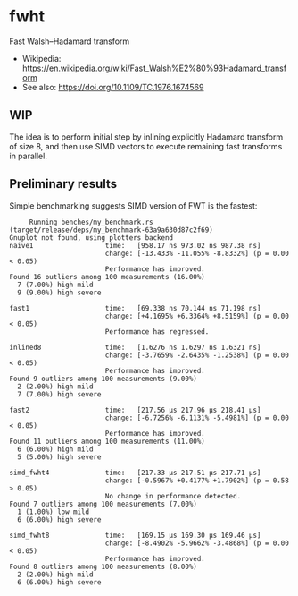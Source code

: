 # fwht

Fast Walsh–Hadamard transform

- Wikipedia: https://en.wikipedia.org/wiki/Fast_Walsh%E2%80%93Hadamard_transform
- See also: https://doi.org/10.1109/TC.1976.1674569

## WIP

The idea is to perform initial step by inlining explicitly Hadamard transform of
size 8, and then use SIMD vectors to execute remaining fast transforms in
parallel.

## Preliminary results

Simple benchmarking suggests SIMD version of FWT is the fastest:

```
     Running benches/my_benchmark.rs (target/release/deps/my_benchmark-63a9a630d87c2f69)
Gnuplot not found, using plotters backend
naive1                  time:   [958.17 ns 973.02 ns 987.38 ns]
                        change: [-13.433% -11.055% -8.8332%] (p = 0.00 < 0.05)
                        Performance has improved.
Found 16 outliers among 100 measurements (16.00%)
  7 (7.00%) high mild
  9 (9.00%) high severe

fast1                   time:   [69.338 ns 70.144 ns 71.198 ns]
                        change: [+4.1695% +6.3364% +8.5159%] (p = 0.00 < 0.05)
                        Performance has regressed.

inlined8                time:   [1.6276 ns 1.6297 ns 1.6321 ns]
                        change: [-3.7659% -2.6435% -1.2538%] (p = 0.00 < 0.05)
                        Performance has improved.
Found 9 outliers among 100 measurements (9.00%)
  2 (2.00%) high mild
  7 (7.00%) high severe

fast2                   time:   [217.56 µs 217.96 µs 218.41 µs]
                        change: [-6.7256% -6.1131% -5.4981%] (p = 0.00 < 0.05)
                        Performance has improved.
Found 11 outliers among 100 measurements (11.00%)
  6 (6.00%) high mild
  5 (5.00%) high severe

simd_fwht4              time:   [217.33 µs 217.51 µs 217.71 µs]
                        change: [-0.5967% +0.4177% +1.7902%] (p = 0.58 > 0.05)
                        No change in performance detected.
Found 7 outliers among 100 measurements (7.00%)
  1 (1.00%) low mild
  6 (6.00%) high severe

simd_fwht8              time:   [169.15 µs 169.30 µs 169.46 µs]
                        change: [-8.4902% -5.9662% -3.4868%] (p = 0.00 < 0.05)
                        Performance has improved.
Found 8 outliers among 100 measurements (8.00%)
  2 (2.00%) high mild
  6 (6.00%) high severe
```
